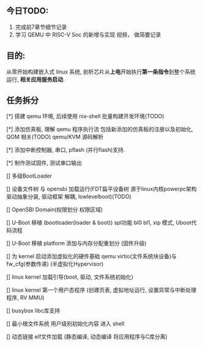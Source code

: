 ## 今日TODO:
1. 完成前7章节细节记录
3. 学习 QEMU 中 RISC-V Soc 的新增与实现 视频， 做简要记录

## 目的:
从零开始构建嵌入式 linux 系统, 剖析芯片从**上电**开始执行**第一条指令**到整个系统运行, **相关应用服务启动**.

## 任务拆分
[*] 搭建 qemu 环境, 后续使用 nix-shell 批量构建开发环境(TODO)

[*] 添加仿真板, 理解 qemu 程序执行流 包括新添加的仿真板的注册以及初始化, QOM 相关(TODO) qemu/KVM 源码解析

[*] 添加中断控制器, 串口, pflash (并行flash)支持.

[*] 制作测试固件, 测试串口输出

[] 多级BootLoader

[] 设备文件树 与 opensbi 加载运行(FDT扁平设备树 源于linux内核powerpc架构驱动抽象分装, 驱动框架 解耦, lowlevelboot)(TODO)

[] OpenSBI Domain(权限划分 权限区域)

[] U-Boot 移植 (bootloader(loader & boot)) spl功能 bl0 bl1, xip 模式, Uboot代码流程

[] U-Boot 移植 platform 添加与内存分配重划分 (固件升级)

[] 为 kernel 启动添加虚拟化的硬件基础 qemu virtio(文件系统块设备)与fw_cfg(参数传递) (半虚拟化Hypervisor)

[] linux kernel 加载引导(boot, 驱动, 文件系统初始化)

[] linux kernel 第一个用户态程序 (创建页表, 虚拟地址运行, 设置异常与中断处理程序, RV MMU)

[] busybox libc库支持

[] 最小根文件系统 用户级别初始化内容 进入 shell

[] 动态链接 elf文件加载 (静态编译, 动态编译 将应用程序与C库分离)
